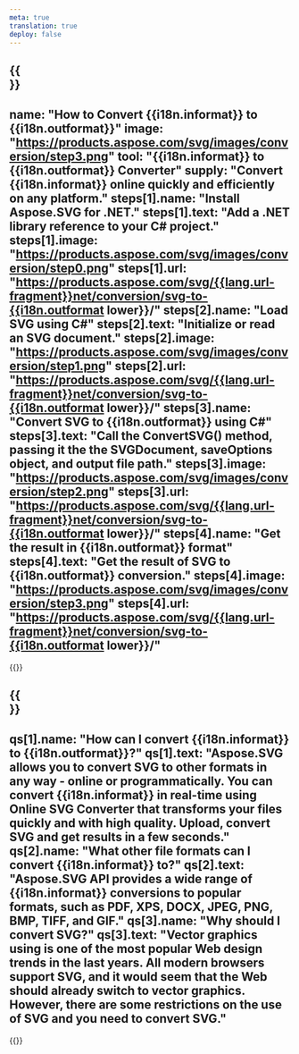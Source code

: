 ```yaml
---
meta: true
translation: true
deploy: false
---
```


{{<section howto>}}
---
name: "How to Convert {{i18n.informat}} to {{i18n.outformat}}"
image: "https://products.aspose.com/svg/images/conversion/step3.png"
tool: "{{i18n.informat}} to {{i18n.outformat}} Converter"
supply: "Convert {{i18n.informat}} online quickly and efficiently on any platform."
steps[1].name: "Install Aspose.SVG for .NET."
steps[1].text: "Add a .NET library reference to your C# project."
steps[1].image: "https://products.aspose.com/svg/images/conversion/step0.png"
steps[1].url: "https://products.aspose.com/svg/{{lang.url-fragment}}net/conversion/svg-to-{{i18n.outformat lower}}/"
steps[2].name: "Load SVG using C#"
steps[2].text: "Initialize or read an SVG document."
steps[2].image: "https://products.aspose.com/svg/images/conversion/step1.png"
steps[2].url: "https://products.aspose.com/svg/{{lang.url-fragment}}net/conversion/svg-to-{{i18n.outformat lower}}/"
steps[3].name: "Convert SVG to {{i18n.outformat}} using C#"
steps[3].text: "Call the ConvertSVG() method, passing it the the SVGDocument, saveOptions object, and output file path."
steps[3].image: "https://products.aspose.com/svg/images/conversion/step2.png"
steps[3].url: "https://products.aspose.com/svg/{{lang.url-fragment}}net/conversion/svg-to-{{i18n.outformat lower}}/"
steps[4].name: "Get the result in {{i18n.outformat}} format"
steps[4].text: "Get the result of SVG to {{i18n.outformat}} conversion."
steps[4].image: "https://products.aspose.com/svg/images/conversion/step3.png"
steps[4].url: "https://products.aspose.com/svg/{{lang.url-fragment}}net/conversion/svg-to-{{i18n.outformat lower}}/"
---

{{<import path="/meta/schemas.md" section="howto">}}

{{<section faq>}}
---
qs[1].name: "How can I convert {{i18n.informat}} to {{i18n.outformat}}?"
qs[1].text: "Aspose.SVG allows you to convert SVG to other formats in any way - online or programmatically. You can convert {{i18n.informat}} in real-time using Online SVG Converter that transforms your files quickly and with high quality. Upload, convert SVG and get results in a few seconds."
qs[2].name: "What other file formats can I convert {{i18n.informat}} to?"
qs[2].text: "Aspose.SVG API provides a wide range of {{i18n.informat}} conversions to popular formats, such as PDF, XPS, DOCX, JPEG, PNG, BMP, TIFF, and GIF."
qs[3].name: "Why should I convert SVG?"
qs[3].text: "Vector graphics using is one of the most popular Web design trends in the last years. All modern browsers support SVG, and it would seem that the Web should already switch to vector graphics. However, there are some restrictions on the use of SVG and you need to convert SVG."
---

{{<import path="/meta/schemas.md" section="faq">}}

